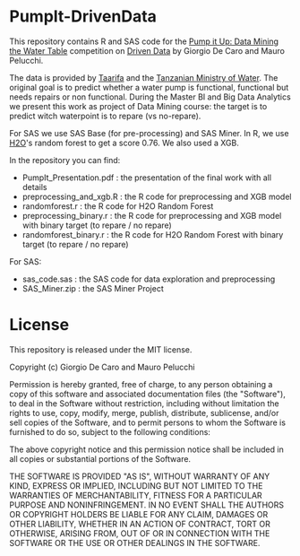 # PumpIt-DrivenData



This repository contains R and SAS code for the [Pump it Up: Data Mining the Water Table](http://www.drivendata.org/competitions/7/) competition on [Driven Data](http://www.drivendata.org) by Giorgio De Caro and Mauro Pelucchi.

The data is provided by [Taarifa](http://taarifa.org) and the [Tanzanian Ministry of Water](http://maji.go.tz).
The original goal is to predict whether a water pump is functional, functional but needs repairs or non functional.
During the Master BI and Big Data Analytics we present this work as project of Data Mining course: the target is to predict witch waterpoint is to repare (vs no-repare). 

For SAS we use SAS Base (for pre-processing) and SAS Miner.
In R, we use [H2O](http://h2o.ai)'s random forest to get a score 0.76. We also used a XGB. 

In the repository you can find:
* PumpIt_Presentation.pdf : the presentation of the final work with all details
* preprocessing_and_xgb.R : the R code for preprocessing and XGB model
* randomforest.r : the R code for H2O Random Forest
* preprocessing_binary.r : the R code for preprocessing and XGB model with binary target (to repare / no repare)
* randomforest_binary.r : the R code for H2O Random Forest with binary target (to repare / no repare)

For SAS:
* sas_code.sas : the SAS code for data exploration and preprocessing
* SAS_Miner.zip : the SAS Miner Project

# License

This repository is released under the MIT license.

Copyright (c) Giorgio De Caro and Mauro Pelucchi

Permission is hereby granted, free of charge, to any person obtaining a copy of this software and associated documentation files (the "Software"), to deal in the Software without restriction, including without limitation the rights to use, copy, modify, merge, publish, distribute, sublicense, and/or sell copies of the Software, and to permit persons to whom the Software is furnished to do so, subject to the following conditions:

The above copyright notice and this permission notice shall be included in all copies or substantial portions of the Software.

THE SOFTWARE IS PROVIDED "AS IS", WITHOUT WARRANTY OF ANY KIND, EXPRESS OR IMPLIED, INCLUDING BUT NOT LIMITED TO THE WARRANTIES OF MERCHANTABILITY, FITNESS FOR A PARTICULAR PURPOSE AND NONINFRINGEMENT. IN NO EVENT SHALL THE AUTHORS OR COPYRIGHT HOLDERS BE LIABLE FOR ANY CLAIM, DAMAGES OR OTHER LIABILITY, WHETHER IN AN ACTION OF CONTRACT, TORT OR OTHERWISE, ARISING FROM, OUT OF OR IN CONNECTION WITH THE SOFTWARE OR THE USE OR OTHER DEALINGS IN THE SOFTWARE.

